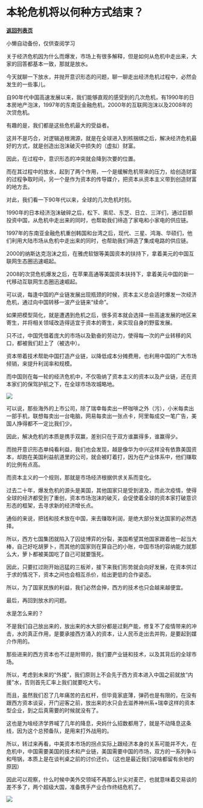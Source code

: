 # 本轮危机将以何种方式结束？

[**返回列表页**](/gzh/政事堂2019)

小懒自动备份，仅供查阅学习

关于经济危机因为什么而爆发，市场上有很多解释，但是如何从危机中走出来，大家的回答都基本一致，那就是放水。

  

今天就聊一下放水，并抛开意识形态的问题，聊一聊走出经济危机过程中，必然会发生的一些事儿。  

  

自90年代中国高速发展以来，我们能够直观的感受到的几次危机，有1990年的日本房地产泡沫，1997年的东南亚金融危机，2000年的互联网泡沫以及2008年的次贷危机。

  

有趣的是，我们都是这些危机最大的受益者。

  

这并不是巧合，对逻辑追根溯源，就是在全球进入到核捆绑之后，解决经济危机最好的方式，就是创造出泡沫破灭中损失的（虚拟）财富。

  

因此，在过程中，意识形态的冲突就会降到次要的位置。  

  

而在其过程中的放水，起到了两个作用，一个是缓解危机带来的压力，给创造财富的过程争取时间，另一个是作为资本的传导媒介，把资本从资本主义带到创造财富的地方去。

  

对此，我们看一下90年代以来，全球的几次危机时刻。

  

1990年的日本经济泡沫破碎之后，松下、索尼、东芝、日立、三洋们，通过巨额投资中国，从危机中走出来的同时，也帮助我们缔造了家电和小家电的供应链。

  

1997年的东南亚金融危机重创韩国和台湾之后，现代、三星、鸿海、华硕们，他们利用大陆市场从危机中走出来的同时，也帮助我们缔造了集成电路的供应链。

  

2000的纳斯达克泡沫之后，在雅虎软银等美国资本的扶持下，拿着美元的中国互联网生态圈迅速崛起。

  

2008的次贷危机爆发之后，在苹果高通等美国资本扶持下，拿着美元中国的新一代移动互联网生态圈迅速崛起。  

  

可以说，每逢中国的产业链发展出现瓶颈的时候，资本主义总会适时爆发一次经济危机，通过向中国转移一波产业链来“续命”。

  

如果把模型简化，就是遭遇到危机之后，很多资本就会选择一些高速发展的地区来寄生，并将相关领域改造得适宜于资本的寄生，来实现自身的野蛮发展。

  

只不过，中国凭借着庞大的市场以及勤奋的劳动力，使得每一次的产业转移的风口，都被我们赶上了（被选中）。

  

资本带着技术帮助中国打造产业链，以降低成本分摊费用，也利用中国的广大市场倾销，来提升利润率和规模。

  

而中国则在每一轮的经济危机中，不仅吸纳了资本主义的资本以及产业链，还在资本家们的保驾护航之下，在全球市场攻城略地。

  

![](https://mmbiz.qpic.cn/mmbiz_jpg/aqTBdq6cWGfjSIGpZvmlCK2uXzyQodWyzZxZap2fWpX1vj4yjDHlnF49urMx0sdFGUwibX25hmiafU3UVO8ibbDgw/640?wx_fmt=jpeg)

  

可以说，那些海外的上市公司，除了瑞幸每卖出一杯咖啡之外（污），小米每卖出一部手机，联想每卖出一台电脑，网易每卖出一张点卡，阿里每成交一笔广告，美国人挣得都不一定比我们少。

  

因此，解决危机的本质是携手双赢，差别只在于双方谁赢得多，谁赢得少。

  

而抛开意识形态单纯看利益，我们也会发现，越是像华为中兴这样没有依靠美国资本，却跑在美国利益航道里的公司，就会被盯着打，因为在产业体系中，他们赚取的比例有点高。

  

而资本主义的一个规则，那就是市场经济根据供求关系而变化。  

  

过去二十年，爆发危机的源头是美国，其他国家只是受到波及，而此次疫情，使得全球的经济都受到了重创，资本市场泡沫的破灭，会促使着全球的资本家打破意识形态的框架，去寻求新的经济增长点。  

  

通俗的来说，把钱和技术放在中国，来去赚取利润，是绝大部分发达国家的必然选择。

  

所以，西方七国集团就陷入了囚徒博弈的分裂，美国希望其他国家跟着他一起当大棒，自己好吃胡萝卜，而其他的国家则在算自己的小账，中国市场的容纳能力就那么大，萝卜都被美国吃了自己可就要饿死。  

  

因此，只要扛过刚开始迅猛的三板斧，接下来我们形势就会向好发展，在资本供过于求的情况下，资本之间也会相互杀价，给出更低的合作姿态。  

  

所以，为了国家民族的利益，我们必然会抻，西方的技术也只会越来越便宜。

  

最后，再回到放水的问题。

  

水是怎么来的？

  

不是我们自己放出来的，放出来的水大部分都是过剩产能，修复不了疫情带来的冲击，水的真正作用，是要承接西方涌入的资本，让人民币走出去并购，是要起到媒介作用的。

  

那些进来的西方资本也不过是附带的，我们要产业链和技术，以及其背后的全球市场。  

  

所以，考虑到未来的“外援”，我们原则上不会先于西方资本进入中国之前就放“内援”水，否则首先汇率上我们就要吃大亏。

  

而且，虽然我们忍了几年痛苦的去杠杆，但毕竟家底薄，弹药也是有限的，在没有跟西方资本谈妥，开门迎客之前，放出来的水只会去滋养神州系+瑞幸这样的资本型企业，到之后真需要的时候就没有了。  

  

这也是为啥经济学界喊了几年的降息，央妈什么招数都用了，就是不动降息这条线，因为这个总预备队，是用来打外战用的。  

  

所以，转过来再看，中美资本市场的拐点实际上跟经济本身的关系可能并不大，在危机中，中国需要美国的技术和产业链，美国需要中国的市场，双方的一系列争斗和甩锅，本质上是在谈判桌之前的讨价还价。（这也是最近我们说啥都留有余地的原因）

  

因此可以观察，什么时候中美外交领域不再那么针尖对麦芒，也就意味着交易谈的差不多了，两个超级大国，准备携手产业合作终结危机了。

  

![](https://mmbiz.qpic.cn/mmbiz_jpg/rxhS23yu8cPp0iaKAfe0ZsWfgGcY72o9Nror8TicrtnlDsqzY7y4Kum4fM3X0FMEGlbvm9HvZUiaETSnLt4DHNLbQ/640?wx_fmt=jpeg)

